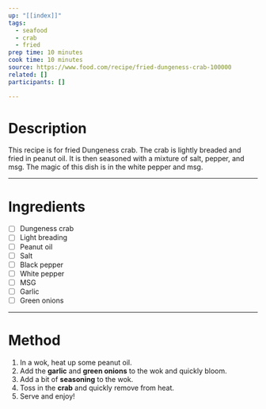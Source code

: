 ```yaml
---
up: "[[index]]"
tags:
  - seafood
  - crab
  - fried
prep time: 10 minutes
cook time: 10 minutes
source: https://www.food.com/recipe/fried-dungeness-crab-100000
related: []
participants: [] 

---
```

# Description
This recipe is for fried Dungeness crab. The crab is lightly breaded and fried in peanut oil. It is then seasoned with a mixture of salt, pepper, and msg. The magic of this dish is in the white pepper and msg.

---

# Ingredients
- [ ] Dungeness crab
- [ ] Light breading
- [ ] Peanut oil
- [ ] Salt
- [ ] Black pepper
- [ ] White pepper
- [ ] MSG
- [ ] Garlic
- [ ] Green onions

---

# Method
1. In a wok, heat up some peanut oil.
2. Add the **garlic** and **green onions** to the wok and quickly bloom.
3. Add a bit of **seasoning** to the wok.
4. Toss in the **crab** and quickly remove from heat.
5. Serve and enjoy!
